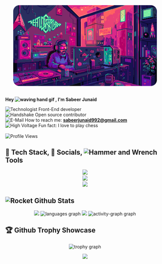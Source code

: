 <div align="center">
		<img src="background.gif" alt="banner-img" height="50%" width="90%" style="border-radius: 10;" />

</div>
<br/>


<p><strong>Hey <img src="https://user-images.githubusercontent.com/72663882/171687151-bb31c996-c9d2-49c8-b593-734946893b23.gif" alt="waving hand gif" aria-hidden="true" width="25" />
, I'm Sabeer Junaid</strong></p>


<img src="https://raw.githubusercontent.com/Tarikul-Islam-Anik/Animated-Fluent-Emojis/master/Emojis/People/Technologist.png" alt="Technologist" width="25" height="25" /> Front-End developer<br>
<img src="https://raw.githubusercontent.com/Tarikul-Islam-Anik/Animated-Fluent-Emojis/master/Emojis/Hand%20gestures/Handshake.png" alt="Handshake" width="25" height="25"/>
Open source contributor<br>
<img src="https://raw.githubusercontent.com/Tarikul-Islam-Anik/Animated-Fluent-Emojis/master/Emojis/Objects/E-Mail.png" alt="E-Mail" width="25" height="25" /> How to reach me: **sabeerjunaid992@gmail.com** <br>
<img src="https://raw.githubusercontent.com/Tarikul-Islam-Anik/Animated-Fluent-Emojis/master/Emojis/Travel%20and%20places/High%20Voltage.png" alt="High Voltage" width="25" height="25" /> Fun fact: I love to play chess<br>
<br>
<img src="https://komarev.com/ghpvc/?username=Sabeer-Junaid&style=plastic&color=ffffff&label=Profile+Views&color=%23000000" alt="Profile Views">


<h2> 🥞 Tech Stack, 🎏 Socials, <img src="https://raw.githubusercontent.com/Tarikul-Islam-Anik/Animated-Fluent-Emojis/master/Emojis/Objects/Hammer%20and%20Wrench.png" alt="Hammer and Wrench" width="30" height="30" /> Tools</h2>
<p align="center">
	
 <a href="">
    <img src="https://skillicons.dev/icons?i=html,css,bootstrap,javascript,tailwindcss,mysql" /><br>
  </a>
  
<a href="sabeerjuniad.github.io/LinkNest">
    <img src="https://skillicons.dev/icons?i=linkedin,instagram,gmail,twitter,codepen,devto" /><br>
  </a>

  <a href="">
    <img src="https://skillicons.dev/icons?i=vscode,github,visualstudio,sublime,replit,netlify" /><br>
  </a>
  
  </p>

<h2> <img src="https://raw.githubusercontent.com/Tarikul-Islam-Anik/Animated-Fluent-Emojis/master/Emojis/Travel%20and%20places/Rocket.png" alt="Rocket" width="30" height="30" /> Github Stats</h2>
<div align="center">
  <img src="https://github-readme-stats.vercel.app/api?username=sabeer-junaid&theme=algolia&show_icons=true&hide_border=false&count_private=true" height="150"/>		 
  <img src="https://github-readme-stats.vercel.app/api/top-langs?username=sabeer-junaid&locale=en&hide_title=false&layout=compact&card_width=320&langs_count=10&theme=algolia&hide_border=false&order=2" height="150" alt="languages graph"  />
  <img src="https://github-readme-streak-stats.herokuapp.com/?user=sabeer-junaid&theme=algolia&hide_border=false" height="150"/>
  <img src="https://github-readme-activity-graph.vercel.app/graph?username=sabeer-junaid&radius=16&theme=elegant&area=true&order=5&title_color=00AEFF&color=00AEFF&bg_color=050F2C&line=F1E05A&custom_title=Activity&hide_border=false" height="150" alt="activity-graph graph"  />
</div>

<h2> 🏆 Github Trophy Showcase</h2>

###
<div align="center">
  <img src="https://github-profile-trophy.vercel.app?username=sabeer-junaid&theme=dark_lover&column=-1&row=1&margin-w=8&margin-h=8&no-bg=true&no-frame=false&order=4" height="150" alt="trophy graph" />
</div>


<p align="center">
     <img src="https://capsule-render.vercel.app/api?type=waving&color=gradient&height=100&section=footer"/>
</p>
